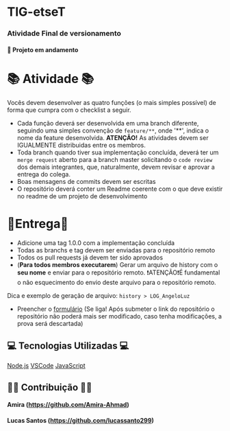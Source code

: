 # TIG-etseT


### Atividade Final de versionamento

#### 📝 Projeto em andamento


# 📚 Atividade 📚

Vocês devem desenvolver as quatro funções (o mais simples possível) de forma que cumpra com o checklist a seguir.

-   Cada função deverá ser desenvolvida em uma branch diferente, seguindo uma simples convenção de  `feature/**`, onde '**', indica o nome da feature desenvolvida.  **ATENÇÃO!**  As atividades devem ser IGUALMENTE distribuidas entre os membros.
-   Toda branch quando tiver sua implementação concluída, deverá ter um  `merge request`  aberto para a branch master solicitando o  `code review`  dos demais integrantes, que, naturalmente, devem revisar e aprovar a entrega do colega.
-   Boas mensagens de commits devem ser escritas
-   O repositório deverá conter um Readme coerente com o que deve existir no readme de um projeto de desenvolvimento

# 🚌Entrega🚌

-   Adicione uma tag 1.0.0 com a implementação concluída
-   Todas as branchs e tag devem ser enviadas para o repositório remoto
-   Todos os pull requests já devem ter sido aprovados
-   (**Para todos membros executarem**) Gerar um arquivo de history com o  **seu nome**  e enviar para o repositório remoto.  ❗️ATENÇÃO❗️É fundamental o não esquecimento do envio deste arquivo para o repositório remoto.

Dica e exemplo de geração de arquivo:  `history > LOG_AngeloLuz`

-   Preencher o  [formulário](https://docs.google.com/forms/d/e/1FAIpQLSdkjrmTVYY6_3YMRK1BXNOUuzYJ3u_25wZT1qe5k718e52CAA/viewform?usp=sf_link)  (Se liga! Após submeter o link do repositório o repositório não poderá mais ser modificado, caso tenha modificações, a prova será descartada)

## 💻 Tecnologias Utilizadas 💻

[Node.js](https://nodejs.org/en/) 
[VSCode](https://code.visualstudio.com/) 
[JavaScript](https://www.javascript.com/)

## 👩‍💻 Contribuição 👨‍💻 

#### Amira (https://github.com/Amira-Ahmad)
#### Lucas Santos (https://github.com/lucassanto299)
